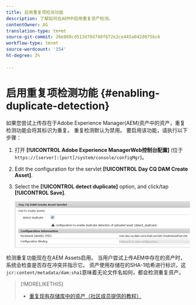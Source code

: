 ```yaml
---
title: 启用重复项检测功能
description: 了解如何在AEM中启用重复资产检测。
contentOwner: AG
translation-type: tm+mt
source-git-commit: 26e860cd513d70d748f872e2ce445a042d075bc6
workflow-type: tm+mt
source-wordcount: '154'
ht-degree: 3%

---
```



# 启用重复项检测功能 {#enabling-duplicate-detection}

如果您尝试上传存在于Adobe Experience Manager(AEM)资产中的资产，重复检测功能会将其标识为重复。 重复检测默认为禁用。 要启用该功能，请执行以下步骤：

1. 打开 **[!UICONTROL Adobe Experience ManagerWeb控制台配置]** (位于 `https://[server]:[port]/system/console/configMgr`)。
1. Edit the configuration for the servlet **[!UICONTROL Day CQ DAM Create Asset]**.
1. Select the **[!UICONTROL detect duplicate]** option, and click/tap **[!UICONTROL Save]**.

   ![在servlet中选择检测重复选项](assets/chlimage_1-377.png)

检测重复功能现在在AEM Assets启用。 当用户尝试上传AEM中存在的资产时，系统会检查是否存在冲突并指示它。 资产使用存储在的SHA-1哈希进行标识，这 `jcr:content/metadata/dam:sha1`意味着无论文件名如何，都会检测重复资产。

>[!MORELIKETHIS]
>
>* [重复现有存储库中的资产（社区成员提供的教程）](https://experience-aem.blogspot.com/2019/06/aem-65-find-duplicate-assets-binaries-in-existing-repository.html)

